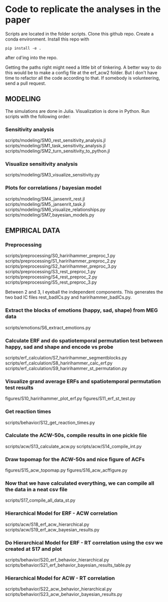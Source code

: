 # Code to replicate the analyses in the paper

Scripts are located in the folder scripts. 
Clone this github repo. Create a conda environment. Install this repo with 

`pip install -e .`

after cd'ing into the repo. 

Getting the paths right might need a little bit of tinkering. A better way to do this would 
be to make a config file at the erf_acw2 folder. But I don't have time to refactor all the code
according to that. If somebody is volunteering, send a pull request. 

## MODELING

The simulations are done in Julia. Visualization is done in Python. 
Run scripts with the following order:

### Sensitivity analysis
scripts/modeling/SM0_rest_sensitivity_analysis.jl
scripts/modeling/SM1_task_sensitivity_analysis.jl
scripts/modeling/SM2_turn_sensitivity_to_python.jl

### Visualize sensitivity analysis
scripts/modeling/SM3_visualize_sensitivity.py

### Plots for correlations / bayesian model
scripts/modeling/SM4_jansenrit_rest.jl
scripts/modeling/SM5_jansenrit_task.jl
scripts/modeling/SM6_visualize_relationships.py
scripts/modeling/SM7_bayesian_models.py

## EMPIRICAL DATA
### Preprocessing
scripts/preprocessing/S0_haririhammer_preproc_1.py
scripts/preprocessing/S1_haririhammer_preproc_2.py
scripts/preprocessing/S2_haririhammer_preproc_3.py
scripts/preprocessing/S3_rest_preproc_1.py
scripts/preprocessing/S4_rest_preproc_2.py
scripts/preprocessing/S5_rest_preproc_3.py

Between 2 and 3, I eyeball the independent components. This generates the two 
bad IC files rest_badICs.py and haririhammer_badICs.py.

### Extract the blocks of emotions (happy, sad, shape) from MEG data
scripts/emotions/S6_extract_emotions.py

### Calculate ERF and do spatiotemporal permutation test between happy, sad and shape and encode vs probe
scripts/erf_calculation/S7_haririhammer_segmentblocks.py
scripts/erf_calculation/S8_haririhammer_calc_erf.py
scripts/erf_calculation/S9_haririhammer_st_permutation.py

### Visualize grand average ERFs and spatiotemporal permutation test results
figures/S10_haririhammer_plot_erf.py
figures/S11_erf_st_test.py

### Get reaction times
scripts/behavior/S12_get_reaction_times.py

### Calculate the ACW-50s, compile results in one pickle file
scripts/acw/S13_calculate_acw.py
scripts/acw/S14_compile_int.py

### Draw topomap for the ACW-50s and nice figure of ACFs
figures/S15_acw_topomap.py
figures/S16_acw_acffigure.py

### Now that we have calculated everything, we can compile all the data in a neat csv file
scripts/S17_compile_all_data_st.py

### Hierarchical Model for ERF - ACW correlation
scripts/acw/S18_erf_acw_hierarchical.py
scripts/acw/S19_erf_acw_bayesian_results.py

### Do Hierarchical Model for ERF - RT correlation using the csv we created at S17 and plot
scripts/behavior/S20_erf_behavior_hierarchical.py
scripts/behavior/S21_erf_behavior_bayesian_results_table.py

### Hierarchical Model for ACW - RT correlation
scripts/behavior/S22_acw_behavior_hierarchical.py
scripts/behavior/S23_acw_behavior_bayesian_results.py
